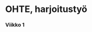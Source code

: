 # OHTE, harjoitustyö


### Viikko 1


[Komentorivi.txt]:(/laskarit/viikko1/komentorivi.txt)

[gitlog]:(/laskarit/viikko1/gitlog.txt)

